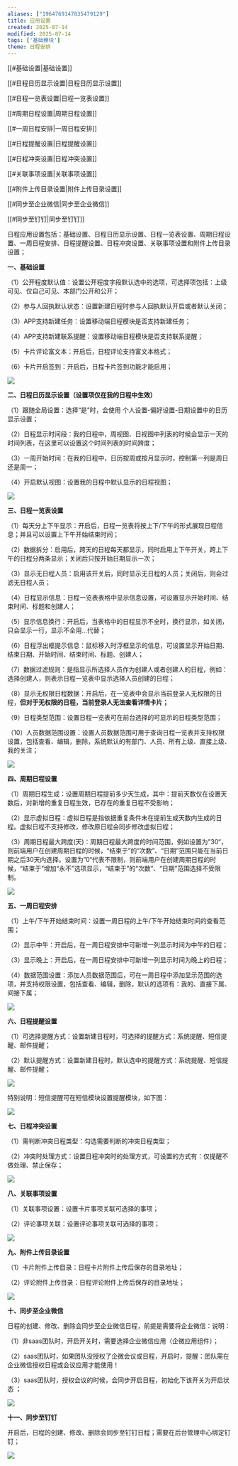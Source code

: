 ```yaml
---
aliases: ["1964769147835479129"]
title: 应用设置
created: 2025-07-14
modified: 2025-07-14
tags: ['基础模块']
theme: 日程安排
---
```


[[#基础设置|基础设置]]

[[#日程日历显示设置|日程日历显示设置]]

[[#日程一览表设置|日程一览表设置]]

[[#周期日程设置|周期日程设置]]

[[#一周日程安排|一周日程安排]]

[[#日程提醒设置|日程提醒设置]]

[[#日程冲突设置|日程冲突设置]]

[[#关联事项设置|关联事项设置]]

[[#附件上传目录设置|附件上传目录设置]]

[[#同步至企业微信|同步至企业微信]]

[[#同步至钉钉|同步至钉钉]]

日程应用设置包括：基础设置、日程日历显示设置、日程一览表设置、周期日程设置、一周日程安排、日程提醒设置、日程冲突设置、关联事项设置和附件上传目录设置；

**一、基础设置**

（1）公开程度默认值：设置公开程度字段默认选中的选项，可选择项包括：上级可见、仅自己可见、本部门公开和公开；

（2）参与人回执默认状态：设置新建日程时参与人回执默认开启或者默认关闭；

（3）APP支持新建任务：设置移动端日程模块是否支持新建任务；

（4）APP支持新建联系提醒：设置移动端日程模块是否支持联系提醒；

（5）卡片评论富文本：开启后，日程评论支持富文本格式；

（6）卡片开启签到：开启后，日程卡片签到功能才能启用；

![](5b8f795bb25c5f27f5c266529de2a04b.jpg)

**二、日程日历显示设置（设置项仅在我的日程中生效）**

（1）跟随全局设置：选择“是”时，会使用 个人设置-偏好设置-日期设置中的日历显示设置；

（2）日程显示时间段：我的日程中，周视图、日视图中列表的时候会显示一天的时间列表，在这里可以设置这个时间列表的时间跨度；

（3）一周开始时间：在我的日程中，日历按周或按月显示时，控制第一列是周日还是周一；

（4）开启默认视图：设置我的日程中默认显示的日程视图；

![](9f4035ee40d4379dd8af42a3fc4a81f7.jpg)

**三、日程一览表设置**

（1）每天分上下午显示：开启后，日程一览表将按上下/下午的形式展现日程信息；并且可以设置上下午开始结束时间；

（2）数据拆分：启用后，跨天的日程每天都显示，同时启用上下午开关，跨上下午的日程分两条显示；关闭后只按开始日期显示一次；

（3）显示无日程人员：启用该开关后，同时显示无日程的人员；关闭后，则会过滤无日程人员；

（4）日程显示信息：日程一览表表格中显示信息设置，可设置显示开始时间、结束时间、标题和创建人；

（5）显示信息换行：开启后，当表格中的日程显示不全时，换行显示，如关闭，只会显示一行，显示不全用...代替；

（6）日程浮出框提示信息：鼠标移入时浮框显示的信息，可设置显示开始日期、结束日期、开始时间、结束时间、标题、创建人；

（7）数据过滤规则：是指显示所选择人员作为创建人或者创建人的日程，例如：选择创建人，则表示日程一览表中显示选择人员创建的日程；

（8）显示无权限日程数据：开启后，在一览表中会显示当前登录人无权限的日程，**但对于无权限的日程，当前登录人无法查看详情卡片；**

（9）日程类型范围：设置日程一览表可在前台选择的可显示的日程类型范围；

（10）人员数据范围设置：设置人员数据范围可用于查询日程一览表并支持权限设置，包括查看、编辑，删除，系统默认的有部门、人员、所有上级、直接上级、我的关注；

![](3770af4ab7affc60236769c69ca9daeb.jpg)

**四、周期日程设置**

（1）周期日程生成：设置周期日程提前多少天生成，其中：提前天数仅在设置天数后，对新增的重复日程生效，已存在的重复日程不受影响；

（2）显示虚拟日程：虚拟日程是指依据重复条件未在提前生成天数内生成的日程。虚拟日程不支持修改，修改原日程会同步修改虚拟日程；

（3）周期日程最大跨度(天)：周期日程最大跨度的时间范围，例如设置为”30“，则前端用户在创建周期日程的时候，“结束于”的“次数”、“日期”范围只能在当前日期之后30天内选择。设置为”0“代表不限制，则前端用户在创建周期日程的时候，“结束于”增加“永不”选项显示，“结束于”的“次数”、“日期”范围选择不受限制。

![](a77300fceff4b5a7d08505dc04832bfc.jpg)

**五、一周日程安排**

（1）上午/下午开始结束时间：设置一周日程的上午/下午开始结束时间的查看范围；

（2）显示中午：开启后，在一周日程安排中可新增一列显示时间为中午的日程；

（3）显示晚上：开启后，在一周日程安排中可新增一列显示时间为晚上的日程；

（4）数据范围设置：添加人员数据范围后，可在一周日程中添加显示范围的选项，并支持权限设置，包括查看、编辑，删除，默认的选项有：我的、直接下属、间接下属；

**![](0061b0ba02df529d762c13b273e51f04.jpg)**

**六、日程提醒设置**

（1）可选择提醒方式：设置新建日程时，可选择的提醒方式：系统提醒、短信提醒、邮件提醒；

（2）默认提醒方式：设置新建日程时，默认选中的提醒方式：系统提醒、短信提醒、邮件提醒；

![](0627557a08df36b42c20bf4f637c8272.jpg)

特别说明：短信提醒可在短信模块设置提醒模块，如下图：

![](cfa9f21d012980ddc7ed71ef58e1913b.jpg)

**七、日程冲突设置**

（1）需判断冲突日程类型：勾选需要判断的冲突日程类型；

（2）冲突时处理方式：设置日程冲突时的处理方式，可设置的方式有：仅提醒不做处理、禁止保存；

**![](94c32b332703c3dc8ad759ac45592958.jpg)**

**八、关联事项设置**

（1）关联事项设置：设置卡片事项关联可选择的事项；

（2）评论事项关联：设置评论事项关联可选择的事项；

![](bc4d46b7fe424dd2c90521d655c40884.jpg)

**九、附件上传目录设置**

（1）卡片附件上传目录：日程卡片附件上传后保存的目录地址；

（2）评论附件上传目录：日程评论附件上传后保存的目录地址；

![](6beeaa8cc67302a589f0d30c9fdbed89.jpg)

**十、同步至企业微信**

日程的创建、修改、删除会同步至企业微信日程，前提是需要将企业微信：说明：

（1）非saas团队时，开启开关时，需要选择企业微信应用（企微应用组件）；

（2）saas团队时，如果团队没授权了企微会议或日程，开启时，提醒：团队需在企业微信授权日程或会议应用才能使用！

（3）saas团队时，授权会议的时候，会同步开启日程，初始化下该开关为开启状态 ；

![](18e6c13cb3b03256a45d6222bb9f3267.jpg)

**十一、同步至钉钉**

开启后，日程的创建、修改、删除会同步至钉钉日程；需要在后台管理中心绑定钉钉；

**![](e7ed0dd823c2e9d020cd5d441bd243b0.jpg)**